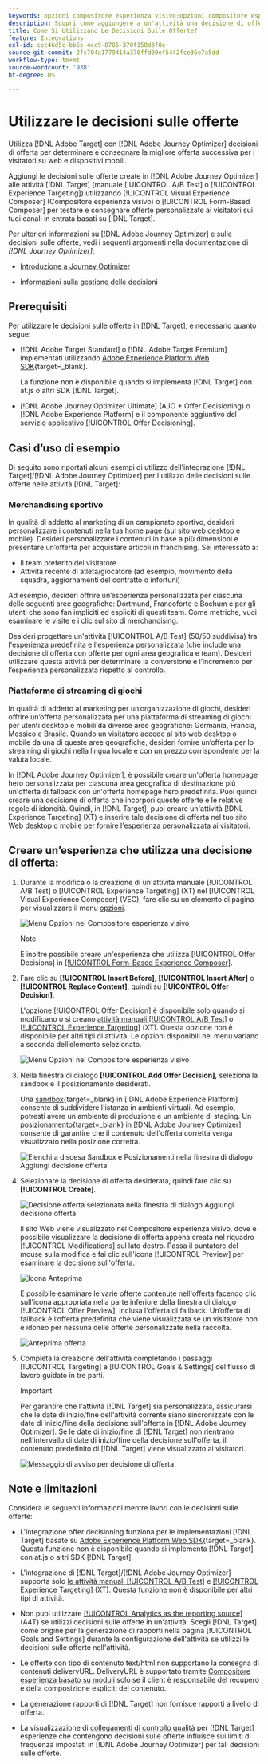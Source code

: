 ```yaml
---
keywords: opzioni compositore esperienza visivo;opzioni compositore esperienza;opzioni esperienza;decisione offerta;offer decisioning;ajo;ottimizzatore percorso
description: Scopri come aggiungere a un'attività una decisione di offerta creata in [!DNL Adobe Journey Optimizer] .
title: Come Si Utilizzano Le Decisioni Sulle Offerte?
feature: Integrations
exl-id: cec46d5c-bb5e-4cc9-8785-370f158d3f8e
source-git-commit: 2fc704a1779414a370ffd00ef5442fce36e7a5dd
workflow-type: tm+mt
source-wordcount: '938'
ht-degree: 0%

---
```


# Utilizzare le decisioni sulle offerte

Utilizza [!DNL Adobe Target] con [!DNL Adobe Journey Optimizer] decisioni di offerta per determinare e consegnare la migliore offerta successiva per i visitatori su web e dispositivi mobili.

Aggiungi le decisioni sulle offerte create in [!DNL Adobe Journey Optimizer] alle attività [!DNL Target] (manuale [!UICONTROL A/B Test] o [!UICONTROL Experience Targeting]) utilizzando [!UICONTROL Visual Experience Composer] (Compositore esperienza visivo) o [!UICONTROL Form-Based Composer] per testare e consegnare offerte personalizzate ai visitatori sui tuoi canali in entrata basati su [!DNL Target].

Per ulteriori informazioni su [!DNL Adobe Journey Optimizer] e sulle decisioni sulle offerte, vedi i seguenti argomenti nella documentazione di *[!DNL Journey Optimizer]*:

* [Introduzione a Journey Optimizer](https://experienceleague.adobe.com/docs/journey-optimizer/using/get-started/get-started.html?lang=it)

* [Informazioni sulla gestione delle decisioni](https://experienceleague.adobe.com/docs/journey-optimizer/using/offer-decisioning/get-started-decision/starting-offer-decisioning.html?lang=it)

## Prerequisiti

Per utilizzare le decisioni sulle offerte in [!DNL Target], è necessario quanto segue:

* [!DNL Adobe Target Standard] o [!DNL Adobe Target Premium] implementati utilizzando [Adobe Experience Platform Web SDK](https://experienceleague.adobe.com/docs/target-dev/developer/client-side/aep-web-sdk.html?lang=it){target=_blank}.

  La funzione non è disponibile quando si implementa [!DNL Target] con at.js o altri SDK [!DNL Target].

* [!DNL Adobe Journey Optimizer Ultimate] (AJO + Offer Decisioning) o [!DNL Adobe Experience Platform] e il componente aggiuntivo del servizio applicativo [!UICONTROL Offer Decisioning].

## Casi d’uso di esempio

Di seguito sono riportati alcuni esempi di utilizzo dell&#39;integrazione [!DNL Target]/[!DNL Adobe Journey Optimizer] per l&#39;utilizzo delle decisioni sulle offerte nelle attività [!DNL Target]:

### Merchandising sportivo

In qualità di addetto al marketing di un campionato sportivo, desideri personalizzare i contenuti nella tua home page (sul sito web desktop e mobile). Desideri personalizzare i contenuti in base a più dimensioni e presentare un’offerta per acquistare articoli in franchising. Sei interessato a:

* Il team preferito del visitatore
* Attività recente di atleta/giocatore (ad esempio, movimento della squadra, aggiornamenti del contratto o infortuni)

Ad esempio, desideri offrire un’esperienza personalizzata per ciascuna delle seguenti aree geografiche: Dortmund, Francoforte e Bochum e per gli utenti che sono fan impliciti ed espliciti di questi team. Come metriche, vuoi esaminare le visite e i clic sul sito di merchandising.

Desideri progettare un&#39;attività [!UICONTROL A/B Test] (50/50 suddivisa) tra l&#39;esperienza predefinita e l&#39;esperienza personalizzata (che include una decisione di offerta con offerte per ogni area geografica e team). Desideri utilizzare questa attività per determinare la conversione e l’incremento per l’esperienza personalizzata rispetto al controllo.

### Piattaforme di streaming di giochi

In qualità di addetto al marketing per un’organizzazione di giochi, desideri offrire un’offerta personalizzata per una piattaforma di streaming di giochi per utenti desktop e mobili da diverse aree geografiche: Germania, Francia, Messico e Brasile. Quando un visitatore accede al sito web desktop o mobile da una di queste aree geografiche, desideri fornire un’offerta per lo streaming di giochi nella lingua locale e con un prezzo corrispondente per la valuta locale.

In [!DNL Adobe Journey Optimizer], è possibile creare un&#39;offerta homepage hero personalizzata per ciascuna area geografica di destinazione più un&#39;offerta di fallback con un&#39;offerta homepage hero predefinita. Puoi quindi creare una decisione di offerta che incorpori queste offerte e le relative regole di idoneità. Quindi, in [!DNL Target], puoi creare un&#39;attività [!DNL Experience Targeting] (XT) e inserire tale decisione di offerta nel tuo sito Web desktop o mobile per fornire l&#39;esperienza personalizzata ai visitatori.

## Creare un’esperienza che utilizza una decisione di offerta:

1. Durante la modifica o la creazione di un&#39;attività manuale [!UICONTROL A/B Test] o [!UICONTROL Experience Targeting] (XT) nel [!UICONTROL Visual Experience Composer] (VEC), fare clic su un elemento di pagina per visualizzare il menu [opzioni](/help/main/c-experiences/c-visual-experience-composer/viztarget-options.md).

   ![Menu Opzioni nel Compositore esperienza visivo](assets/options-menu1.png)

   >[!NOTE]
   >
   >È inoltre possibile creare un&#39;esperienza che utilizza [!UICONTROL Offer Decisions] in [[!UICONTROL Form-Based Experience Composer]](/help/main/c-experiences/form-experience-composer.md).

1. Fare clic su **[!UICONTROL Insert Before]**, **[!UICONTROL Insert After]** o **[!UICONTROL Replace Content]**, quindi su **[!UICONTROL Offer Decision]**.

   L&#39;opzione [!UICONTROL Offer Decision] è disponibile solo quando si modificano o si creano [attività manuali [!UICONTROL A/B Test]](/help/main/c-activities/t-test-ab/test-ab.md#types) o [[!UICONTROL Experience Targeting]](/help/main/c-activities/t-experience-target/experience-target.md) (XT). Questa opzione non è disponibile per altri tipi di attività. Le opzioni disponibili nel menu variano a seconda dell’elemento selezionato.

   ![Menu Opzioni nel Compositore esperienza visivo](assets/options-menu.png)

1. Nella finestra di dialogo **[!UICONTROL Add Offer Decision]**, seleziona la sandbox e il posizionamento desiderati.

   Una [sandbox](https://experienceleague.adobe.com/docs/experience-platform/sandbox/ui/overview.html?lang=it){target=_blank} in [!DNL Adobe Experience Platform] consente di suddividere l&#39;istanza in ambienti virtuali. Ad esempio, potresti avere un ambiente di produzione e un ambiente di staging. Un [posizionamento](https://experienceleague.adobe.com/docs/journey-optimizer/using/offer-decisioning/create-components/creating-placements.html?lang=it){target=_blank} in [!DNL Adobe Journey Optimizer] consente di garantire che il contenuto dell&#39;offerta corretta venga visualizzato nella posizione corretta.

   ![Elenchi a discesa Sandbox e Posizionamenti nella finestra di dialogo Aggiungi decisione offerta](/help/main/c-integrating-target-with-mac/ajo/assets/sandbox-placement.png)

1. Selezionare la decisione di offerta desiderata, quindi fare clic su **[!UICONTROL Create]**.

   ![Decisione offerta selezionata nella finestra di dialogo Aggiungi decisione offerta](assets/offer-decision.png)

   Il sito Web viene visualizzato nel Compositore esperienza visivo, dove è possibile visualizzare la decisione di offerta appena creata nel riquadro [!UICONTROL Modifications] sul lato destro. Passa il puntatore del mouse sulla modifica e fai clic sull&#39;icona [!UICONTROL Preview] per esaminare la decisione sull&#39;offerta.

   ![Icona Anteprima](assets/preview-icon.png)

   È possibile esaminare le varie offerte contenute nell&#39;offerta facendo clic sull&#39;icona appropriata nella parte inferiore della finestra di dialogo [!UICONTROL Offer Preview], inclusa l&#39;offerta di fallback. Un’offerta di fallback è l’offerta predefinita che viene visualizzata se un visitatore non è idoneo per nessuna delle offerte personalizzate nella raccolta.

   ![Anteprima offerta](assets/offer-preview.png)

1. Completa la creazione dell&#39;attività completando i passaggi [!UICONTROL Targeting] e [!UICONTROL Goals & Settings] del flusso di lavoro guidato in tre parti.

   >[!IMPORTANT]
   >
   >Per garantire che l&#39;attività [!DNL Target] sia personalizzata, assicurarsi che le date di inizio/fine dell&#39;attività corrente siano sincronizzate con le date di inizio/fine della decisione sull&#39;offerta in [!DNL Adobe Journey Optimizer]. Se le date di inizio/fine di [!DNL Target] non rientrano nell&#39;intervallo di date di inizio/fine della decisione sull&#39;offerta, il contenuto predefinito di [!DNL Target] viene visualizzato ai visitatori.

   ![Messaggio di avviso per decisione di offerta](/help/main/c-integrating-target-with-mac/ajo/assets/offer-decision-warning.png)

## Note e limitazioni

Considera le seguenti informazioni mentre lavori con le decisioni sulle offerte:

* L&#39;integrazione offer decisioning funziona per le implementazioni [!DNL Target] basate su [Adobe Experience Platform Web SDK](https://experienceleague.adobe.com/docs/target-dev/developer/client-side/aep-web-sdk.html?lang=it){target=_blank}. Questa funzione non è disponibile quando si implementa [!DNL Target] con at.js o altri SDK [!DNL Target].

* L&#39;integrazione di [!DNL Target]/[!DNL Adobe Journey Optimizer] supporta solo [le attività manuali [!UICONTROL A/B Test]](/help/main/c-activities/t-test-ab/test-ab.md#types) e [[!UICONTROL Experience Targeting]](/help/main/c-activities/t-experience-target/experience-target.md) (XT). Questa funzione non è disponibile per altri tipi di attività.

* Non puoi utilizzare [[!UICONTROL Analytics as the reporting source]](/help/main/c-integrating-target-with-mac/a4t/a4t.md) (A4T) se utilizzi decisioni sulle offerte in un&#39;attività. Scegli [!DNL Target] come origine per la generazione di rapporti nella pagina [!UICONTROL Goals and Settings] durante la configurazione dell&#39;attività se utilizzi le decisioni sulle offerte nell&#39;attività.

* Le offerte con tipo di contenuto text/html non supportano la consegna di contenuti deliveryURL. DeliveryURL è supportato tramite [Compositore esperienza basato su moduli](/help/main/c-experiences/form-experience-composer.md) solo se il client è responsabile del recupero e della composizione espliciti del contenuto.

* La generazione rapporti di [!DNL Target] non fornisce rapporti a livello di offerta.

* La visualizzazione di [collegamenti di controllo qualità](/help/main/c-activities/c-activity-qa/activity-qa.md) per [!DNL Target] esperienze che contengono decisioni sulle offerte influisce sui limiti di frequenza impostati in [!DNL Adobe Journey Optimizer] per tali decisioni sulle offerte.
